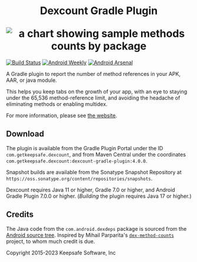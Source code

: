 <h1 align="center">
	<p>Dexcount Gradle Plugin</p>
    <img src="docs/images/example.png" alt="a chart showing sample methods counts by package">
</h1>

[![Build Status](https://github.com/KeepSafe/dexcount-gradle-plugin/workflows/CI/badge.svg)](https://github.com/KeepSafe/dexcount-gradle-plugin/actions?query=workflow%3ACI)
[![Android Weekly](http://img.shields.io/badge/Android%20Weekly-%23174-2CB3E5.svg?style=flat)](http://androidweekly.net/issues/issue-174)
[![Android Arsenal](https://img.shields.io/badge/Android%20Arsenal-Dexcount%20Gradle%20Plugin-brightgreen.svg?style=flat)](http://android-arsenal.com/details/1/1940)

A Gradle plugin to report the number of method references in your APK, AAR, or java module.

This helps you keep tabs on the growth of your app, with an eye to staying under the 65,536 method-reference limit, and avoiding the headache of eliminating methods or enabling multidex.

For more information, please see [the website](https://keepsafe.github.io/dexcount-gradle-plugin/).

## Download

The plugin is available from the Gradle Plugin Portal under the ID `com.getkeepsafe.dexcount`, and from Maven Central under the coordinates `com.getkeepsafe.dexcount:dexcount-gradle-plugin:4.0.0`.

Snapshot builds are available from the Sonatype Snapshot Repository at `https://oss.sonatype.org/content/repositories/snapshots`.

Dexcount requires Java 11 or higher, Gradle 7.0 or higher, and Android Gradle Plugin 7.0.0 or higher.  (_Building_ the plugin requires Java 17 or higher.)

## Credits

The Java code from the `com.android.dexdeps` package is sourced from the [Android source tree](https://android.googlesource.com/platform/dalvik.git/+/master/tools/dexdeps/).
Inspired by Mihail Parparita's [`dex-method-counts`](https://github.com/mihaip/dex-method-counts) project, to whom much credit is due.

Copyright 2015-2023 Keepsafe Software, Inc
